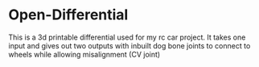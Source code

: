 # Open-Differential
This is a 3d printable differential used for my rc car project. It takes one input and gives out two outputs with inbuilt dog bone joints to connect to wheels while allowing misalignment (CV joint)
